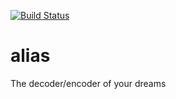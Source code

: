 [![Build Status](https://travis-ci.com/hugpro/alias.svg?branch=master)](https://travis-ci.com/hugpro/alias)

# alias

The decoder/encoder of your dreams
